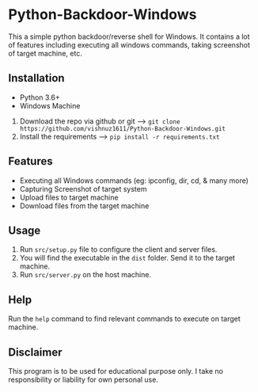 # Python-Backdoor-Windows
This a simple python backdoor/reverse shell for Windows. It contains a lot of features including executing all windows commands, taking screenshot of target machine, etc.

## Installation

* Python 3.6+
* Windows Machine

1. Download the repo via github or git --> `git clone https://github.com/vishnuz1611/Python-Backdoor-Windows.git`
2. Install the requirements --> `pip install -r requirements.txt`

## Features

* Executing all Windows commands (eg: ipconfig, dir, cd, & many more)
* Capturing Screenshot of target system
* Upload files to target machine
* Download files from the target machine

## Usage

1. Run `src/setup.py` file to configure the client and server files.
2. You will find the executable in the `dist` folder. Send it to the target machine.
3. Run `src/server.py` on the host machine.

## Help

Run the `help` command to find relevant commands to execute on target machine.

## Disclaimer

This program is to be used for educational purpose only. I take no responsibility or liability for own personal use.
